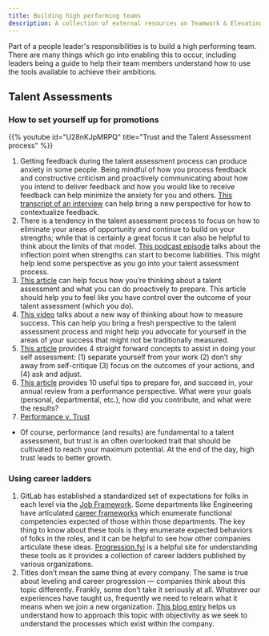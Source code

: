 ```yaml
---
title: Building high performing teams
description: A collection of external resources on Teamwork & Elevating Others, with a focus on Building High Performing Teams
---
```


Part of a people leader's responsibilities is to build a high performing team. There are many things which go into enabling this to occur, including
leaders being a guide to help their team members understand how to use the tools available to achieve their ambitions.

## Talent Assessments

### How to set yourself up for promotions

{{% youtube id="U28nKJpMRPQ" title="Trust and the Talent Assessment process" %}}

1. Getting feedback during the talent assessment process can produce anxiety in some people. Being mindful of how you process feedback and constructive criticism and proactively communicating about how you intend to deliver feedback and how you would like to receive feedback can help minimize the anxiety for you and others. [This transcript of an interview](https://www.linkedin.com/pulse/how-love-criticism-adam-grant/) can help bring a new perspective for how to contextualize feedback.
1. There is a tendency in the talent assessment process to focus on how to eliminate your areas of opportunity and continue to build on your strengths; while that is certainly a great focus it can also be helpful to think about the limits of that model. [This podcast episode](https://open.spotify.com/episode/2CdHhfyUznf7fgYqXmd7R6?si=STXRQd4fSjKBOQc5wl2Hnw&dl_branch=1&nd=1) talks about the inflection point when strengths can start to become liabilities. This might help lend some perspective as you go into your talent assessment process.
1. [This article](https://hbr.org/2022/04/prepping-for-performance-reviews-our-favorite-reads) can help focus how you’re thinking about a talent assessment and what you can do proactively to prepare. This article should help you to feel like you have control over the outcome of your talent assessment (which you do).
1. [This video](https://www.youtube.com/watch?v=nyqLJSclNb4) talks about a new way of thinking about how to measure success. This can help you bring a fresh perspective to the talent assessment process and might help you advocate for yourself in the areas of your success that might not be traditionally measured.
1. [This article](https://hbr.org/2023/03/acing-your-self-appraisal-even-if-its-your-first) provides 4 straight forward concepts to assist in doing your self assessment: (1) separate yourself from your work (2) don’t shy away from self-critique (3) focus on the outcomes of your actions, and (4) ask and adjust.
1. [This article](https://www.wsj.com/articles/10-performance-review-preparation-tips-11610125896) provides 10 useful tips to prepare for, and succeed in, your annual review from a performance perspective. What were your goals (personal, departmental, etc.), how did you contribute, and what were the results?
1. [Performance v. Trust](https://www.youtube.com/watch?v=kJdXjtSnZTI)
  - Of course, performance (and results) are fundamental to a talent assessment, but trust is an often overlooked trait that should be cultivated to reach your maximum potential. At the end of the day, high trust leads to better growth.

### Using career ladders

1. GitLab has established a standardized set of expectations for folks in each level via the [Job Framework](https://handbook.gitlab.com/handbook/company/structure/#job-frameworks). Some departments like Engineering have articulated [career frameworks](https://about.gitlab.com/handbook/engineering/career-development/matrix/engineering/development/) which enumerate functional competencies expected of those within those departments. The key thing to know about these tools is they enumerate expected behaviors of folks in the roles, and it can be helpful to see how other companies articulate these ideas. [Progression.fyi](http://www.progression.fyi/) is a helpful site for understanding these tools as it provides a collection of career ladders published by various organizations.
1. Titles don’t mean the same thing at every company. The same is true about leveling and career progression — companies think about this topic differently. Frankly, some don’t take it seriously at all. Whatever our experiences have taught us, frequently we need to relearn what it means when we join a new organization. [This blog entry](https://charity.wtf/2020/09/14/useful-things-to-know-about-engineering-levels/) helps us understand how to approach this topic with objectivity as we seek to understand the processes which exist within the company.

